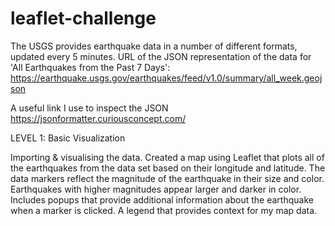 # leaflet-challenge

The USGS provides earthquake data in a number of different formats, updated every 5 minutes. 
URL of the JSON representation of the data for 'All Earthquakes from the Past 7 Days': https://earthquake.usgs.gov/earthquakes/feed/v1.0/summary/all_week.geojson 

A useful link I use to inspect the JSON https://jsonformatter.curiousconcept.com/

LEVEL 1: Basic Visualization

Importing & visualising the data.
Created a map using Leaflet that plots all of the earthquakes from the data set based on their longitude and latitude.
The data markers reflect the magnitude of the earthquake in their size and color. Earthquakes with higher magnitudes appear larger and darker in color.
Includes popups that provide additional information about the earthquake when a marker is clicked.
A legend that provides context for my map data.


